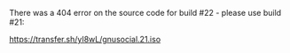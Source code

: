 There was a 404 error on the source code for build #22 - please use build #21:

https://transfer.sh/yI8wL/gnusocial.21.iso
